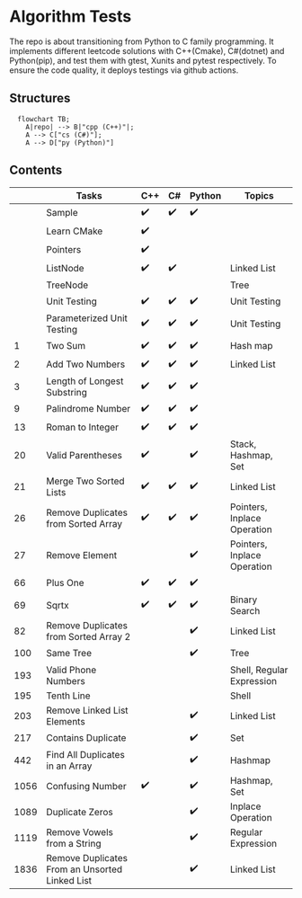 # Algorithm Tests
The repo is about transitioning from Python to C family programming. It implements different leetcode solutions with C++(Cmake), C#(dotnet) and Python(pip), and test them with gtest, Xunits and pytest respectively. To ensure the code quality, it deploys testings via github actions.

## Structures
```mermaid
  flowchart TB;
    A|repo| --> B|"cpp (C++)"|;
    A --> C["cs (C#)"];
    A --> D["py (Python)"]
```

## Contents
||Tasks|C++|C#|Python|Topics|
|---|---|---|---|---|---|
||Sample|:heavy_check_mark:|:heavy_check_mark:|:heavy_check_mark:||
||Learn CMake|:heavy_check_mark:||||
||Pointers|:heavy_check_mark:||||
||ListNode|:heavy_check_mark:|:heavy_check_mark:||Linked List|
||TreeNode||||Tree|
||Unit Testing|:heavy_check_mark:|:heavy_check_mark:|:heavy_check_mark:|Unit Testing|
||Parameterized Unit Testing|:heavy_check_mark:|:heavy_check_mark:|:heavy_check_mark:|Unit Testing|
|1|Two Sum|:heavy_check_mark:|:heavy_check_mark:|:heavy_check_mark:|Hash map|
|2|Add Two Numbers|:heavy_check_mark:|:heavy_check_mark:|:heavy_check_mark:|Linked List|
|3|Length of Longest Substring|:heavy_check_mark:|:heavy_check_mark:|:heavy_check_mark:||
|9|Palindrome Number|:heavy_check_mark:|:heavy_check_mark:|:heavy_check_mark:||
|13|Roman to Integer|:heavy_check_mark:|:heavy_check_mark:|:heavy_check_mark:||
|20|Valid Parentheses|:heavy_check_mark:||:heavy_check_mark:|Stack, Hashmap, Set|
|21|Merge Two Sorted Lists|:heavy_check_mark:|:heavy_check_mark:|:heavy_check_mark:|Linked List|
|26|Remove Duplicates from Sorted Array|:heavy_check_mark:|:heavy_check_mark:|:heavy_check_mark:|Pointers, Inplace Operation|
|27|Remove Element|||:heavy_check_mark:|Pointers, Inplace Operation|
|66|Plus One|:heavy_check_mark:|:heavy_check_mark:|:heavy_check_mark:||
|69|Sqrtx|:heavy_check_mark:|:heavy_check_mark:|:heavy_check_mark:|Binary Search|
|82|Remove Duplicates from Sorted Array 2|||:heavy_check_mark:|Linked List|
|100|Same Tree|||:heavy_check_mark:|Tree|
|193|Valid Phone Numbers||||Shell, Regular Expression|
|195|Tenth Line||||Shell|
|203|Remove Linked List Elements|||:heavy_check_mark:|Linked List|
|217|Contains Duplicate|||:heavy_check_mark:|Set|
|442|Find All Duplicates in an Array|||:heavy_check_mark:|Hashmap|
|1056|Confusing Number|:heavy_check_mark:||:heavy_check_mark:|Hashmap, Set|
|1089|Duplicate Zeros|||:heavy_check_mark:|Inplace Operation|
|1119|Remove Vowels from a String|||:heavy_check_mark:|Regular Expression|
|1836|Remove Duplicates From an Unsorted Linked List|||:heavy_check_mark:|Linked List|

